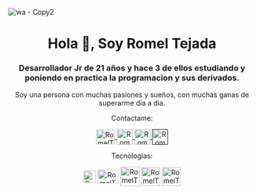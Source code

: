 ![wa - Copy2](https://github.com/RomelTeja7/RomelTeja7/assets/118077551/e10ac388-eb32-40e4-92c4-a3a64bba479e)
<h1 align="center">Hola 👋, Soy Romel Tejada</h1>
<h3 align="center">Desarrollador Jr de 21 años y hace 3 de ellos estudiando y poniendo en practica la programacion y sus derivados.</h3>
<p align="center">Soy una persona con muchas pasiones y sueños, con muchas ganas de superarme dia a dia.</p>
<p align="center">Contactame: </p>
<p align="center">
   <a href="https://twitter.com/Tejad07" target="_blank">
    <img align="center" src="https://cdn.jsdelivr.net/gh/walkxcode/dashboard-icons@master/png/twitter.png" alt="RomelT" height="30px" width="38px"/>
   </a>
   <a href="https://www.instagram.com/romelteja7/" target="_blank">
    <img align="center" src="https://cdn.jsdelivr.net/gh/walkxcode/dashboard-icons@master/png/instagram.png" alt="RomelT" height="32px" width="32px"/>
  </a>
   <a href="https://www.linkedin.com/in/romelteja7" target="_blank">
    <img align="center" src="https://cdn.jsdelivr.net/gh/walkxcode/dashboard-icons@master/png/linkedin.png" alt="RomelT" height="32px" width="32px"/>
  </a>
     <a href="" target="_blank" target="_blank">
    <img align="center" src="https://cdn.jsdelivr.net/gh/walkxcode/dashboard-icons@master/png/telegram.png" alt="RomelT" height="32px" width="32px"/>
  </a>
</p>
<p align="center">Tecnologias: </p>
<p align="center">
  <img align="center" src="https://cdn.jsdelivr.net/gh/walkxcode/dashboard-icons@master/png/java.png"  alt="RomelT" width="25px"/>
  <img align="center" src="https://cdn.jsdelivr.net/gh/walkxcode/dashboard-icons@master/png/php.png"   alt="RomelT" height="28px" width="42px"/>
  <img align="center" src="https://cdn.jsdelivr.net/gh/walkxcode/dashboard-icons@master/png/mysql.png" alt="RomelT" width="40px"/>
  <img align="center" src="https://cdn.jsdelivr.net/gh/walkxcode/dashboard-icons@master/png/html.png"  alt="RomelT" height="38px" weight="38px"/>
  <img align="center" src="https://cdn.jsdelivr.net/gh/walkxcode/dashboard-icons@master/png/css.png"   alt="RomelT" height="38px" weight="38px"/>
</p>
